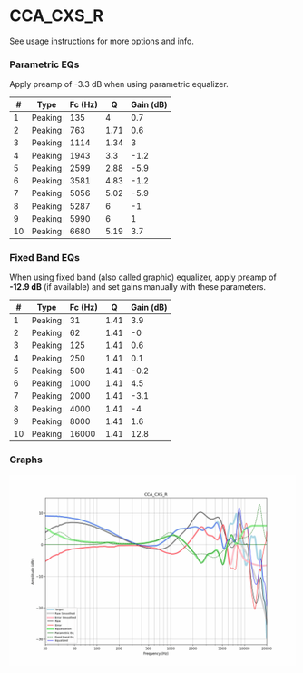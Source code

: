 # CCA_CXS_R
See [usage instructions](https://github.com/jaakkopasanen/AutoEq#usage) for more options and info.

### Parametric EQs
Apply preamp of -3.3 dB when using parametric equalizer.

|   # | Type    |   Fc (Hz) |    Q |   Gain (dB) |
|-----|---------|-----------|------|-------------|
|   1 | Peaking |       135 | 4    |         0.7 |
|   2 | Peaking |       763 | 1.71 |         0.6 |
|   3 | Peaking |      1114 | 1.34 |         3   |
|   4 | Peaking |      1943 | 3.3  |        -1.2 |
|   5 | Peaking |      2599 | 2.88 |        -5.9 |
|   6 | Peaking |      3581 | 4.83 |        -1.2 |
|   7 | Peaking |      5056 | 5.02 |        -5.9 |
|   8 | Peaking |      5287 | 6    |        -1   |
|   9 | Peaking |      5990 | 6    |         1   |
|  10 | Peaking |      6680 | 5.19 |         3.7 |

### Fixed Band EQs
When using fixed band (also called graphic) equalizer, apply preamp of **-12.9 dB** (if available) and set gains manually with these parameters.

|   # | Type    |   Fc (Hz) |    Q |   Gain (dB) |
|-----|---------|-----------|------|-------------|
|   1 | Peaking |        31 | 1.41 |         3.9 |
|   2 | Peaking |        62 | 1.41 |        -0   |
|   3 | Peaking |       125 | 1.41 |         0.6 |
|   4 | Peaking |       250 | 1.41 |         0.1 |
|   5 | Peaking |       500 | 1.41 |        -0.2 |
|   6 | Peaking |      1000 | 1.41 |         4.5 |
|   7 | Peaking |      2000 | 1.41 |        -3.1 |
|   8 | Peaking |      4000 | 1.41 |        -4   |
|   9 | Peaking |      8000 | 1.41 |         1.6 |
|  10 | Peaking |     16000 | 1.41 |        12.8 |

### Graphs
![](./CCA_CXS_R.png)
